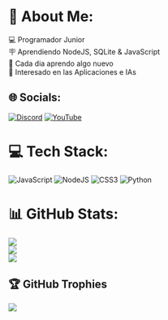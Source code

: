 # 💫 About Me:
💻 Programador Junior<br>🪧 Aprendiendo NodeJS, SQLite & JavaScript<br>📖 Cada dia aprendo algo nuevo<br>📁 Interesado en las Aplicaciones e IAs


## 🌐 Socials:
[![Discord](https://img.shields.io/badge/Discord-%237289DA.svg?logo=discord&logoColor=white)](https://discord.gg/gabo2447) [![YouTube](https://img.shields.io/badge/YouTube-%23FF0000.svg?logo=YouTube&logoColor=white)](https://youtube.com/@Gabo2448) 

# 💻 Tech Stack:
![JavaScript](https://img.shields.io/badge/javascript-%23323330.svg?style=for-the-badge&logo=javascript&logoColor=%23F7DF1E) ![NodeJS](https://img.shields.io/badge/node.js-6DA55F?style=for-the-badge&logo=node.js&logoColor=white) ![CSS3](https://img.shields.io/badge/css3-%231572B6.svg?style=for-the-badge&logo=css3&logoColor=white) ![Python](https://img.shields.io/badge/python-3670A0?style=for-the-badge&logo=python&logoColor=ffdd54)
# 📊 GitHub Stats:
![](https://github-readme-stats.vercel.app/api?username=Gabo2447&theme=dark&hide_border=false&include_all_commits=false&count_private=false)<br/>
![](https://nirzak-streak-stats.vercel.app/?user=Gabo2447&theme=dark&hide_border=false)<br/>
![](https://github-readme-stats.vercel.app/api/top-langs/?username=Gabo2447&theme=dark&hide_border=false&include_all_commits=false&count_private=false&layout=compact)

## 🏆 GitHub Trophies
![](https://github-profile-trophy.vercel.app/?username=Gabo2447&theme=gruvbox&no-frame=false&no-bg=true&margin-w=4)


<!--- ### 🔝 Top Contributed Repo  --->
<!--- ![](https://github-contributor-stats.vercel.app/api?username=Gabo2447&limit=5&theme=dark&combine_all_yearly_contributions=true) --->

<!--- --- --->
<!--- [![](https://visitcount.itsvg.in/api?id=Gabo2447&icon=0&color=0)](https://visitcount.itsvg.in) --->

<!-- Proudly created with GPRM ( https://gprm.itsvg.in ) -->
